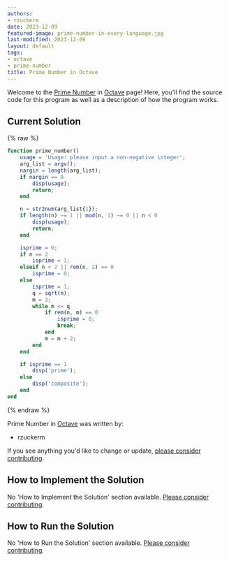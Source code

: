 ```yaml
---
authors:
- rzuckerm
date: 2023-12-09
featured-image: prime-number-in-every-language.jpg
last-modified: 2023-12-09
layout: default
tags:
- octave
- prime-number
title: Prime Number in Octave
---
```


Welcome to the [Prime Number](https://sampleprograms.io/projects/prime-number) in [Octave](https://sampleprograms.io/languages/octave) page! Here, you'll find the source code for this program as well as a description of how the program works.

## Current Solution

{% raw %}

```octave
function prime_number()
    usage = 'Usage: please input a non-negative integer';
    arg_list = argv();
    nargin = length(arg_list);
    if nargin == 0
        disp(usage);
        return;
    end

    n = str2num(arg_list{1});
    if length(n) ~= 1 || mod(n, 1) ~= 0 || n < 0
        disp(usage);
        return;
    end

    isprime = 0;
    if n == 2
        isprime = 1;
    elseif n < 2 || rem(n, 2) == 0
        isprime = 0;
    else
        isprime = 1;
        q = sqrt(n);
        m = 3;
        while m <= q
            if rem(n, m) == 0
                isprime = 0;
                break;
            end
            m = m + 2;
        end
    end

    if isprime == 1
        disp('prime');
    else
        disp('composite');
    end
end

```

{% endraw %}

Prime Number in [Octave](https://sampleprograms.io/languages/octave) was written by:

- rzuckerm

If you see anything you'd like to change or update, [please consider contributing](https://github.com/TheRenegadeCoder/sample-programs).

## How to Implement the Solution

No 'How to Implement the Solution' section available. [Please consider contributing](https://github.com/TheRenegadeCoder/sample-programs-website).

## How to Run the Solution

No 'How to Run the Solution' section available. [Please consider contributing](https://github.com/TheRenegadeCoder/sample-programs-website).